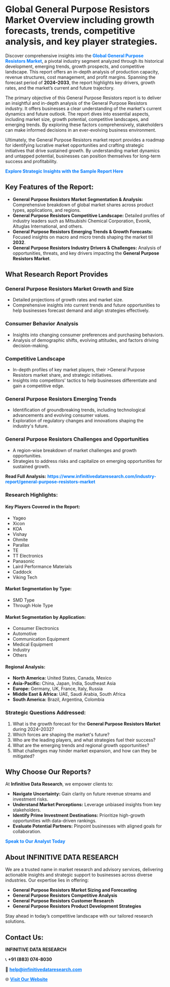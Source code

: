 <h1>Global General Purpose Resistors Market Overview including growth forecasts, trends, competitive analysis, and key player strategies.</h1>
<p>
Discover comprehensive insights into the 
<a href="https://www.infinitivedataresearch.com/industry-report/general-purpose-resistors-market" rel="dofollow" style="color: #007BFF; text-decoration: none;"><strong>Global General Purpose Resistors Market</strong></a>, a pivotal industry segment analyzed through its historical development, emerging trends, growth prospects, and competitive landscape. This report offers an in-depth analysis of production capacity, revenue structures, cost management, and profit margins. Spanning the forecast period of <strong>2024–2033</strong>, the report highlights key drivers, growth rates, and the market’s current and future trajectory.
</p>
<p>
The primary objective of this General Purpose Resistors report is to deliver an insightful and in-depth analysis of the General Purpose Resistors industry. It offers businesses a clear understanding of the market's current dynamics and future outlook. The report dives into essential aspects, including market size, growth potential, competitive landscapes, and emerging trends. By exploring these factors comprehensively, stakeholders can make informed decisions in an ever-evolving business environment.
</p>
<p>
Ultimately, the General Purpose Resistors market report provides a roadmap for identifying lucrative market opportunities and crafting strategic initiatives that drive sustained growth. By understanding market dynamics and untapped potential, businesses can position themselves for long-term success and profitability.
</p>
<p>
<a href="https://www.infinitivedataresearch.com/request-sample/reportId=106311" style="color: #007BFF; text-decoration: none;"><strong>Explore Strategic Insights with the Sample Report Here</strong></a>
</p>

<h2>Key Features of the Report:</h2>
<ul>
<li><strong>General Purpose Resistors Market Segmentation & Analysis:</strong> Comprehensive breakdown of global market shares across product types, applications, and regions.</li>
<li><strong>General Purpose Resistors Competitive Landscape:</strong> Detailed profiles of industry leaders such as Mitsubishi Chemical Corporation, Evonik, Altuglas International, and others.</li>
<li><strong>General Purpose Resistors Emerging Trends & Growth Forecasts:</strong> Focused insights on macro and micro trends shaping the market till <strong>2032</strong>.</li>
<li><strong>General Purpose Resistors Industry Drivers & Challenges:</strong> Analysis of opportunities, threats, and key drivers impacting the <strong>General Purpose Resistors Market</strong>.</li>
</ul>

<h2>What Research Report Provides</h2>
<h3>General Purpose Resistors Market Growth and Size</h3>
<ul>
<li>Detailed projections of growth rates and market size.</li>
<li>Comprehensive insights into current trends and future opportunities to help businesses forecast demand and align strategies effectively.</li>
</ul>

<h3>Consumer Behavior Analysis</h3>
<ul>
<li>Insights into changing consumer preferences and purchasing behaviors.</li>
<li>Analysis of demographic shifts, evolving attitudes, and factors driving decision-making.</li>
</ul>

<h3>Competitive Landscape</h3>
<ul>
<li>In-depth profiles of key market players, their >General Purpose Resistors market share, and strategic initiatives.</li>
<li>Insights into competitors' tactics to help businesses differentiate and gain a competitive edge.</li>
</ul>

<h3>General Purpose Resistors Emerging Trends</h3>
<ul>
<li>Identification of groundbreaking trends, including technological advancements and evolving consumer values.</li>
<li>Exploration of regulatory changes and innovations shaping the industry's future.</li>
</ul>

<h3>General Purpose Resistors Challenges and Opportunities</h3>
<ul>
<li>A region-wise breakdown of market challenges and growth opportunities.</li>
<li>Strategies to address risks and capitalize on emerging opportunities for sustained growth.</li>
</ul>
<p><strong>Read Full Analysis:</strong> <a href="https://www.infinitivedataresearch.com/industry-report/general-purpose-resistors-market" rel="dofollow" style="color: #007BFF; text-decoration: none;"><strong>https://www.infinitivedataresearch.com/industry-report/general-purpose-resistors-market</strong></a></p>
<h3>Research Highlights:</h3>
<h4>Key Players Covered in the Report:</h4>
<ul><li>Yageo</li><li>Xicon</li><li>KOA</li><li>Vishay</li><li>Ohmite</li><li>Parallax</li><li>TE</li><li>TT Electronics</li><li>Panasonic</li><li>Laird Performance Materials</li><li>Caddock</li><li>Viking Tech</li></ul>
<h4>Market Segmentation by Type:</h4>
<ul><li>SMD Type</li><li>Through Hole Type</li></ul>
<h4>Market Segmentation by Application:</h4>
<ul><li>Consumer Electronics</li><li>Automotive</li><li>Communication Equipment</li><li>Medical Equipment</li><li>Industry</li><li>Others</li></ul>

<h4>Regional Analysis:</h4>
<ul>
<li><strong>North America:</strong> United States, Canada, Mexico</li>
<li><strong>Asia-Pacific:</strong> China, Japan, India, Southeast Asia</li>
<li><strong>Europe:</strong> Germany, UK, France, Italy, Russia</li>
<li><strong>Middle East & Africa:</strong> UAE, Saudi Arabia, South Africa</li>
<li><strong>South America:</strong> Brazil, Argentina, Colombia</li>
</ul>

<h3>Strategic Questions Addressed:</h3>
<ol>
<li>What is the growth forecast for the <strong>General Purpose Resistors Market</strong> during 2024–2032?</li>
<li>Which forces are shaping the market's future?</li>
<li>Who are the leading players, and what strategies fuel their success?</li>
<li>What are the emerging trends and regional growth opportunities?</li>
<li>What challenges may hinder market expansion, and how can they be mitigated?</li>
</ol>

<h2>Why Choose Our Reports?</h2>
<p>At <strong>Infinitive Data Research</strong>, we empower clients to:</p>
<ul>
<li><strong>Navigate Uncertainty:</strong> Gain clarity on future revenue streams and investment risks.</li>
<li><strong>Understand Market Perceptions:</strong> Leverage unbiased insights from key stakeholders.</li>
<li><strong>Identify Prime Investment Destinations:</strong> Prioritize high-growth opportunities with data-driven rankings.</li>
<li><strong>Evaluate Potential Partners:</strong> Pinpoint businesses with aligned goals for collaboration.</li>
</ul>
<p><a href="https://www.infinitivedataresearch.com/industry-report/general-purpose-resistors-market" rel="dofollow" style="color: #007BFF; text-decoration: none;"><strong>Speak to Our Analyst Today</strong></a></p>

<h2>About INFINITIVE DATA RESEARCH</h2>
<p>We are a trusted name in market research and advisory services, delivering actionable insights and strategic support to businesses across diverse industries. Our expertise lies in offering:</p>
<ul>
<li><strong>General Purpose Resistors Market Sizing and Forecasting</strong></li>
<li><strong>General Purpose Resistors Competitive Analysis</strong></li>
<li><strong>General Purpose Resistors Customer Research</strong></li>
<li><strong>General Purpose Resistors Product Development Strategies</strong></li>
</ul>
<p>Stay ahead in today’s competitive landscape with our tailored research solutions.</p>

<h2>Contact Us:</h2>
<p><strong>INFINITIVE DATA RESEARCH</strong></p>
<p>📞 <strong>+91 (883) 074-8030</strong></p>
<p>📧 <strong><a href="mailto:help@infinitivedataresearch.com" style="color: #007BFF;">help@infinitivedataresearch.com</a></strong></p>
<p>🌐 <strong><a href="https://www.infinitivedataresearch.com" rel="dofollow" style="color: #007BFF;">Visit Our Website</a></strong></p>